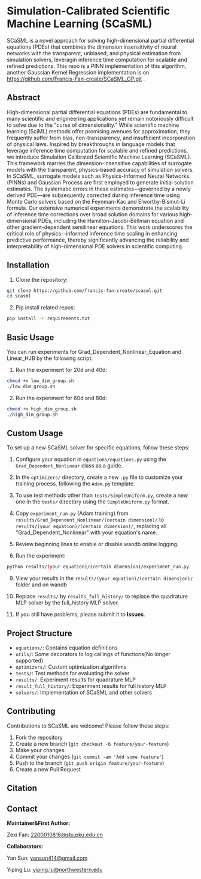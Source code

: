 # Simulation-Calibrated Scientific Machine Learning (SCaSML)

SCaSML is a novel approach for solving high-dimensional partial differential equations (PDEs) that combines the dimension insensitivity of neural networks with the transparent, unbiased, and physical estimation from simulation solvers, leveragin inference time computation for scalable and refined predictions. This repo is a PINN implementation of this algorithm, another Gaussian Kernel Regression implementation is on https://github.com/Francis-Fan-create/SCaSML_GP.git .

## Abstract

High-dimensional partial differential equations (PDEs) are fundamental to many scientific and engineering applications yet remain notoriously difficult to solve due to the "curse of dimensionality." While scientific machine learning (SciML) methods offer promising avenues for approximation, they frequently suffer from bias, non-transparency, and insufficient incorporation of physical laws. Inspired by breakthroughs in language models that leverage inference time computation for scalable and refined predictions, we introduce Simulation Calibrated Scientific Machine Learning (SCaSML). This framework marries the dimension-insensitive capabilities of surrogate models with the transparent, physics-based accuracy of simulation solvers. In SCaSML, surrogate models such as Physics-Informed Neural Networks (PINNs) and Gaussian Process are first employed to generate initial solution estimates. The systematic errors in these estimates—governed by a newly derived PDE—are subsequently corrected during inference time using Monte Carlo solvers based on the Feynman-Kac and Elworthy-Bismut-Li formula. Our extensive numerical experiments demonstrate the scalability of inference time corrections over broad solution domains for various high-dimensional PDEs, including the Hamilton-Jacobi-Bellman equation and other gradient-dependent semilinear equations. This work underscores the critical role of physics--informed inference time scaling in enhancing predictive performance, thereby significantly advancing the reliability and interpretability of high-dimensional PDE solvers in scientific computing.

## Installation

1. Clone the repository:

```bash
git clone https://github.com/francis-fan-create/scasml.git 
cd scasml
```

2. Pip install related repos:

```bash
pip install -r requirements.txt
```
## Basic Usage

You can run experiments for Grad_Dependent_Nonlinear_Equation and Linear_HJB by the following script:

1. Run the experiment for 20d and 40d:

```bash
chmod +x low_dim_group.sh
./low_dim_group.sh
```

2. Run the experiment for 60d and 80d:

```bash
chmod +x high_dim_group.sh
./high_dim_group.sh
```

## Custom Usage

To set up a new SCaSML solver for specific equations, follow these steps:

1. Configure your equation in `equations/equations.py` using the `Grad_Dependent_Nonlinear` class as a guide.

2. In the `optimizers/` directory, create a new `.py` file to customize your training process, following the `Adam.py` template.

3. To use test methods other than `tests/SimpleUniform.py`, create a new one in the `tests/` directory using the `SimpleUniform.py` format.

4. Copy `experiment_run.py` (Adam training) from `results/Grad_Dependent_Nonlinear/(certain dimension)/` to `results/(your equation)/(certain dimension)/`, replacing all "Grad_Dependent_Nonlinear" with your equation's name.

5. Review beginning lines to enable or disable wandb online logging.

6. Run the experiment:

```bash
python results/(your equation)/(certain dimension)/experiment_run.py
```

9. View your results in the `results/(your equation)/(certain dimension)/` folder and on wandb

10. Replace `results/` by `results_full_history/` to replace the quadrature MLP solver by the full_history MLP solver.
    
11. If you still have problems, please submit it to **Issues**.

## Project Structure

- `equations/`: Contains equation definitions
- `utils/`: Some decorators to log callings of functions(No longer supported)
- `optimizers/`: Custom optimization algorithms
- `tests/`: Test methods for evaluating the solver
- `results/`: Experiment results for quadrature MLP
- `result_full_history/`: Experiment results for full history MLP
- `solvers/`: Implementation of SCaSML and other solvers

## Contributing

Contributions to SCaSML are welcome! Please follow these steps:

1. Fork the repository
2. Create a new branch (`git checkout -b feature/your-feature`)
3. Make your changes
4. Commit your changes (`git commit -am 'Add some feature'`)
5. Push to the branch (`git push origin feature/your-feature`)
6. Create a new Pull Request

## Citation



## Contact

**Maintainer&First Author:**

Zexi Fan: 2200010816@stu.pku.edu.cn

**Collaborators:**

Yan Sun: yansun414@gmail.com

Yiping Lu: yiping.lu@northwestern.edu














































